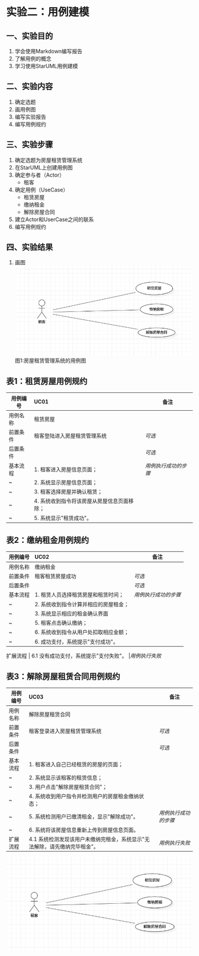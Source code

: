 # 实验二：用例建模

## 一、实验目的

1. 学会使用Markdown编写报告
2. 了解用例的概念
3. 学习使用StarUML用例建模

## 二、实验内容  

1. 确定选题
2. 画用例图
3. 编写实验报告
4. 编写用例规约

## 三、实验步骤  

1. 确定选题为房屋租赁管理系统
2. 在StarUML上创建用例图
3. 确定参与者（Actor）
   - 租客
4. 确定用例（UseCase）
   - 租赁房屋
   - 缴纳租金
   - 解除房屋合同
5. 建立Actor和UserCase之间的联系
6. 编写用例规约

## 四、实验结果  

1. 画图  
![用例图](./lab2_usecasediagram.jpg)  
图1:房屋租赁管理系统的用例图

## 表1：租赁房屋用例规约  

用例编号  | UC01 | 备注  
-|:-|-  
用例名称  | 租赁房屋  |   
前置条件  | 租客登陆进入房屋租赁管理系统   | *可选*   
后置条件  |      | *可选*   
基本流程  | 1. 租客进入房屋信息页面；  |*用例执行成功的步骤*    
~| 2. 系统显示房屋信息页面；  |   
~| 3. 租客选择房屋并确认租赁；  |
~| 4. 系统收到指令将该房屋从房屋信息页面移除；  |
~| 5. 系统显示"租赁成功"。



## 表2：缴纳租金用例规约  

用例编号  | UC02 | 备注  
-|:-|-  
用例名称  | 缴纳租金  |   
前置条件  | 租客租赁房屋成功  | *可选*   
后置条件  |    | *可选*   
基本流程  | 1. 租赁人员选择租赁房屋和租赁时间；  |*用例执行成功的步骤*    
~| 2. 系统收到指令计算并相应的房屋租金；  |   
~| 3. 系统显示相应的租金确认界面  |   
~| 5. 租客点击确认缴纳；  |
~| 6. 系统收到指令从用户处扣取相应金额；  |
~| 6. 成功支付，系统提示"支付成功"。


扩展流程  | 6.1  没有成功支付，系统提示"支付失败"。 |*用例执行失败*   

## 表3：解除房屋租赁合同用例规约  

用例编号  | UC03 | 备注  
-|:-|-  
用例名称  | 解除房屋租赁合同  |   
前置条件  | 租客登录进入房屋租赁管理系统  | *可选*   
后置条件  | | *可选*   
基本流程  | 1. 租客进入自己已经租赁的房屋的页面；  |  
~| 2. 系统显示该租客的租赁信息；  |   
~| 3. 用户点击"解除房屋租赁合同"；  |   
~| 4. 系统收到用户指令并检测用户的房屋租金缴纳状态；  |
~| 5. 系统检测用户已缴清租金，显示"解除成功"。   |*用例执行成功的步骤*  
~| 6. 系统将该房屋信息重新上传到房屋信息页面。
扩展流程  | 4.1 系统检测发现该用户未缴纳完租金，系统显示"无法解除，请先缴纳完毕租金"。 |*用例执行失败*    

![用例图](./lab2_usecasediagram.jpg)
